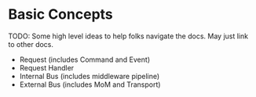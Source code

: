 # Basic Concepts

TODO: Some high level ideas to help folks navigate the docs. May just link to other docs. 

- Request (includes Command and Event)
- Request Handler 
- Internal Bus (includes middleware pipeline)
- External Bus (includes MoM and Transport)